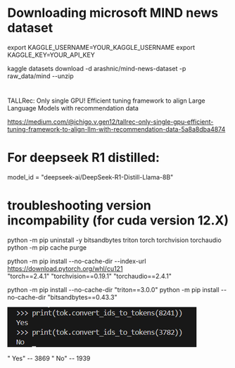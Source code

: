 # Downloading microsoft MIND news dataset
export KAGGLE_USERNAME=YOUR_KAGGLE_USERNAME
export KAGGLE_KEY=YOUR_API_KEY

kaggle datasets download -d arashnic/mind-news-dataset -p raw_data/mind --unzip

#
TALLRec: Only single GPU! Efficient tuning framework to align Large Language Models with recommendation data

https://medium.com/@ichigo.v.gen12/tallrec-only-single-gpu-efficient-tuning-framework-to-align-llm-with-recommendation-data-5a8a8dba4874

# For deepseek R1 distilled:

model_id = "deepseek-ai/DeepSeek-R1-Distill-Llama-8B"


# troubleshooting version incompability (for cuda version 12.X)

python -m pip uninstall -y bitsandbytes triton torch torchvision torchaudio
python -m pip cache purge

python -m pip install --no-cache-dir --index-url https://download.pytorch.org/whl/cu121 \
  "torch==2.4.1" "torchvision==0.19.1" "torchaudio==2.4.1"

python -m pip install --no-cache-dir "triton==3.0.0"
python -m pip install --no-cache-dir "bitsandbytes==0.43.3"


![alt text](image.png)

" Yes" -- 3869
" No" -- 1939